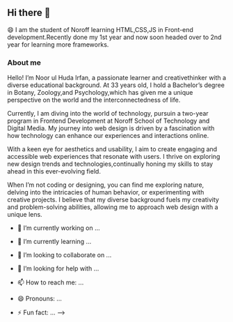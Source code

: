 ## Hi there 👋

😄 I am the student of Noroff learning HTML,CSS,JS in Front-end development.Recently done my 1st year and now soon headed over to 2nd year for learning more frameworks.

### About me
Hello! I’m Noor ul Huda Irfan, a passionate learner and creativethinker with a diverse educational background.
At 33 years old, I hold a Bachelor’s degree in Botany, Zoology,and Psychology,which has given me a unique perspective
on the world and the interconnectedness of life. <br>

Currently, I am diving into the world of technology, pursuin a two-year program in Frontend Development at
Noroff School of Technology and Digital Media.
My journey into web design is driven by a fascination with how technology can enhance our experiences and interactions online. <br>


With a keen eye for aesthetics and usability, I aim to create engaging and accessible web experiences that resonate
with users. I thrive on exploring new design trends and technologies,continually honing my skills to stay ahead in this ever-evolving field. <br>

When I’m not coding or designing, you can find me exploring nature, delving into the intricacies of human behavior,
or experimenting with creative projects. I believe that my diverse background fuels my creativity and problem-solving abilities,
allowing me to approach web design with a unique lens.

                        

- 🔭 I’m currently working on ...
- 🌱 I’m currently learning ...
- 👯 I’m looking to collaborate on ...
- 🤔 I’m looking for help with ...

- 📫 How to reach me: ...
- 😄 Pronouns: ...
- ⚡ Fun fact: ...
-->
